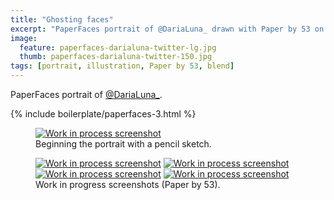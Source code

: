 ```yaml
---
title: "Ghosting faces"
excerpt: "PaperFaces portrait of @DariaLuna_ drawn with Paper by 53 on an iPad."
image: 
  feature: paperfaces-darialuna-twitter-lg.jpg
  thumb: paperfaces-darialuna-twitter-150.jpg
tags: [portrait, illustration, Paper by 53, blend]
---
```


PaperFaces portrait of <a href="http://twitter.com/DariaLuna_">@DariaLuna_</a>.

{% include boilerplate/paperfaces-3.html %}

<figure>
	<a href="{{ site.url }}/assets/images/paperfaces-darialuna-process-1-lg.jpg"><img src="{{ site.url }}/assets/images/paperfaces-darialuna-process-1-750.jpg" alt="Work in process screenshot"></a>
	<figcaption>Beginning the portrait with a pencil sketch.</figcaption>
</figure>

<figure class="half">
	<a href="{{ site.url }}/assets/images/paperfaces-darialuna-process-2-lg.jpg"><img src="{{ site.url }}/assets/images/paperfaces-darialuna-process-2-600.jpg" alt="Work in process screenshot"></a>
	<a href="{{ site.url }}/assets/images/paperfaces-darialuna-process-3-lg.jpg"><img src="{{ site.url }}/assets/images/paperfaces-darialuna-process-3-600.jpg" alt="Work in process screenshot"></a>
	<a href="{{ site.url }}/assets/images/paperfaces-darialuna-process-4-lg.jpg"><img src="{{ site.url }}/assets/images/paperfaces-darialuna-process-4-600.jpg" alt="Work in process screenshot"></a>
	<a href="{{ site.url }}/assets/images/paperfaces-darialuna-process-5-lg.jpg"><img src="{{ site.url }}/assets/images/paperfaces-darialuna-process-5-600.jpg" alt="Work in process screenshot"></a>
	<figcaption>Work in progress screenshots (Paper by 53).</figcaption>
</figure>